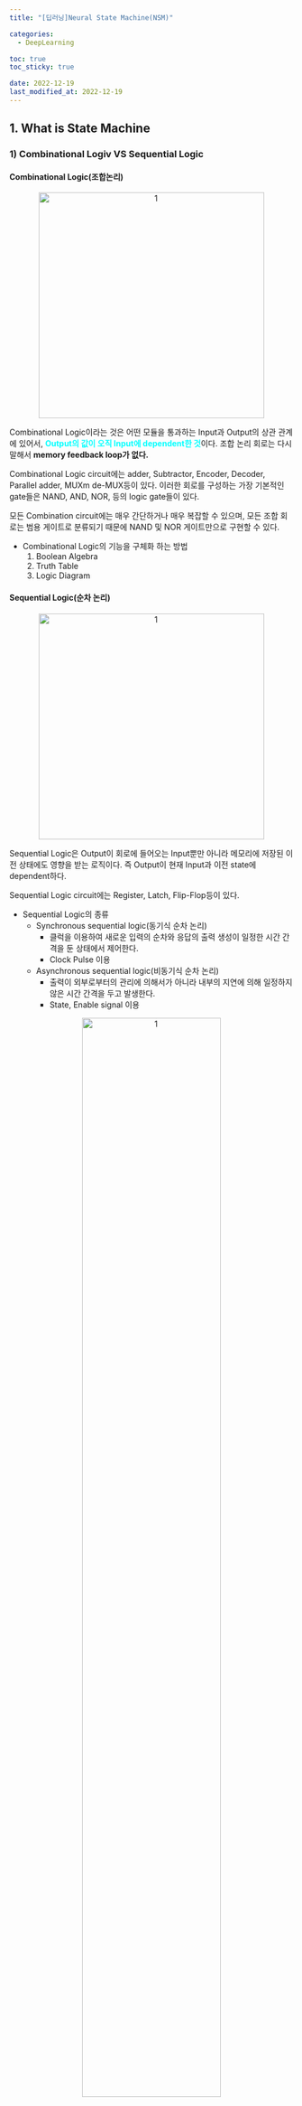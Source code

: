 ```yaml
---
title: "[딥러닝]Neural State Machine(NSM)"

categories:
  - DeepLearning

toc: true
toc_sticky: true

date: 2022-12-19
last_modified_at: 2022-12-19
---
```


## 1. What is State Machine

### 1) Combinational Logiv VS Sequential Logic

#### Combinational Logic(조합논리)

<p align="center">
<img width="400" alt="1" src="https://user-images.githubusercontent.com/111734605/209858938-8b242041-1444-467f-a486-990fe9b0adf2.png">
</p>

Combinational Logic이라는 것은 어떤 모듈을 통과하는 Input과 Output의 상관 관계에 있어서, <span style = "color:aqua">**Output의 값이 오직
Input에 dependent한 것**</span>이다. 조합 논리 회로는 다시 말해서 **memory feedback loop가 없다.** 

Combinational Logic circuit에는 adder, Subtractor, Encoder, Decoder, Parallel adder, MUXm de-MUX등이 있다.
이러한 회로를 구성하는 가장 기본적인 gate들은 NAND, AND, NOR, 등의 logic gate들이 있다.

모든 Combination circuit에는 매우 간단하거나 매우 복잡할 수 있으며, 모든 조합 회로는 범용 게이트로 분류되기 때문에 NAND 및 NOR 게이트만으로 구현할 수 있다.

- Combinational Logic의 기능을 구체화 하는 방법
  1. Boolean Algebra
  2. Truth Table
  3. Logic Diagram

#### Sequential Logic(순차 논리)

<p align="center">
<img width="400" alt="1" src="https://user-images.githubusercontent.com/111734605/209860190-f63799c3-e885-42f4-aa2a-f9c063821d4f.png">
</p>

Sequential Logic은 Output이 회로에 들어오는 Input뿐만 아니라 메모리에 저장된 이전 상태에도 영향을 받는 로직이다. 즉 Output이 현재 Input과 이전 state에 dependent하다.

Sequential Logic circuit에는 Register, Latch, Flip-Flop등이 있다.

- Sequential Logic의 종류
  - Synchronous sequential logic(동기식 순차 논리)
    - 클럭을 이용하여 새로운 입력의 순차와 응답의 출력 생성이 일정한 시간 간격을 둔 상태에서 제어한다.
    - Clock Pulse 이용
  - Asynchronous sequential logic(비동기식 순차 논리)
    - 출력이 외부로부터의 관리에 의해서가 아니라 내부의 지연에 의해 일정하지 않은 시간 간격을 두고 발생한다.
    - State, Enable signal 이용
    
<p align="center">
<img width="70%" alt="1" src="https://user-images.githubusercontent.com/111734605/209861137-1b7f0cec-4f85-4bac-82ef-17d98712abd9.png">
</p>

### 2) State Machine
- Pic 1)
<p align="center">
<img width="100%" alt="1" src="https://user-images.githubusercontent.com/111734605/209862693-aebf8d75-ccaf-44b6-8329-99ab1888f0db.png">
</p>

- Pic 2)
<p align="center">
<img width="100%" alt="1" src="https://user-images.githubusercontent.com/111734605/209867119-6ad43e67-022b-4186-a779-c02e93fe11da.png">
</p>

- Moore  
  - output is synchronized with the clock
  - 무어 기계에서는 <span style = "color:aqua">**출력**이 오직 **현재상태**</span>로만 결정됩니다.
  - 즉 입력이 무엇인가에 상관없이, 현재 상태 그 자체가 출력이 되는 것입니다.
  - 무어 기계의 상태 그래프는 해당 상태와 연관된 출력을 가집니다.

- Mealy 
  - Output changes with input change during clock cycle
  - Output may be momentarily false due to input to FF output delay
  - 밀리기계는 <span style = "color:aqua">**출력**이 **현재상태**와 회로 입력에 의해 결정</span>됩니다.
  - 상태 그래프는 출력이 상태 사이의 간선에 대한 라벨로써 표시됩니다.

이처럼 State Machine이라는 것은 출력값이 단순 Input에 멈추지 않고 특정 상태에 영향을 받는 모델이다. 즉, State라는 특정 Case들이 존재하고 이 Case들이 다음 Output에 영향을 끼치는 아키텍쳐를 말한다. 어떤 특정 상태를 노드로 지정하고, 상태와 상태를 Edge로 transition하는 구조이다.


## 2. Neural State Machine(NSM)

### 1) Concept
NSM은 Neural Network와 Visual reasoning 관점 사이의 격차를 해소하고, 시각적 추론 작업을 보다 더 효과적으로 하기 위해 도입된 Neural Net 기반 State Machine이다. 
이미지가 Input으로 주어지면 먼저 representation과 연관된 확률적 그래프를 예측한다. 그런 다음 그래프에 **순차적 추론(Sequential Reasoning)**을 수행하여 주어진 질문(Question answering)에 답하거나 새로운 추론을 그리기 위해 노드를 반복적으로 통과한다.

기존의 단순한 Neural Network는 Graph와 Image를 분석하는데 서로 다른 유형의 아키텍쳐로 학습이 진행되었지만, 이 두 가지를 합쳐 시각적 그리고 언어적 양식을 모두 semantic concept-based representations(의미론적 개념 기반 표현)으로 변환하여 추상적인 latent space에서 작동해 투명성과 모듈화 그 자체를 향상시킨다.

<p align="center">
<img width="100%" alt="1" src="https://user-images.githubusercontent.com/111734605/209869062-3bdd2022-75b6-4c80-be6d-f5e7e2a6453d.png">
</p>

By incorporating the concept of a state machine into neural networks, we are able to introduce a strong structural prior that enhances compositinality both in terms of
the representation, by having a structured graph to serve as our world model, as well as in terms of the computation, by performing sequential reasoning over such
graphs. 

상태 기계의 개념을 신경망에 통합함으로써, 우리는 이러한 그래프에 대해 순차적 추론을 수행함으로써 계산뿐만 아니라 우리의 세계 모델 역할을 할 구조적 그래프를 가짐으로써 표현 측면에서
복합성을 향상시키는 강력한 구조적 선행을 도입할 수 있다. 

### 2) NSM Concept 구체화
- 시각적 추론 및 질문 답변의 맥락에서 모델을 탐색
  - (Explore the model in the context of **visual reasoning** and **question answering**.)
- <span style = "color:aqua">신경 및 상징적 접근 방식의 장점을 결합</span>
  - (Combines the strengths of neural and symbolic approaches.)
- 우리는 주어진 예에서 새로운 예로 일반화하기 위한 개념을 형성
  - (form concepts to generalize from given examples to new ones)
- 우리의 **환경(State)을 대표하는 의미론적 세계 모델**을 구축
  - (build semantic world models to represent our environment)
- 사실에서 결론에 이르기까지 추론을 끌어냄
  - (draw inferences to proceed from facts to conclusions)

### 3) NSM 모델 
NSM 모델은 크게 두 가지 Stage로 구성된다.
- Learning(Modeling)
  - transforms the raw inputs into **abstract** semantic representations, and <span style ="color:aqua">**construct the state machine**</span>.
  - 원시 입력을 **추상적인** 의미 표현으로 변환하고 **상태 기계를 구성**한다.
  - **Image**  ➜ Scene graph, **Question** ➜ Instruction
- Inference
  - simulates an iterative computation over the machine, <span style ="color:aqua">**sequentially traversing**</span> the states until completion.
  - 기계를 통해 반복 계산을 시뮬레이션하여 완료될 때까지 **순차적**으로 상태를 통과한다.

> reasoning over the scene graph to compute an answer
> 정답을 계산하기 위해 장면 그래프에 대한 추론

#### Formal Definition

<p align="center">
<img width="100%" alt="1" src="https://user-images.githubusercontent.com/111734605/209871090-e85f7b1e-3532-4217-95ff-8eb4261c5a8e.png">
</p>

#### Concepts Vocabulary

<p align="center">
<img width="70%" alt="1" src="https://user-images.githubusercontent.com/111734605/209871268-98d6d1fc-ee34-46ae-941f-f8c9d5a4d402.png">
</p>

- The model operates over a vocabulary of embedded concepts, atomic semantic units that represent aspects of the world.
  - 즉, 세상에 어떠한 의미를 지칭하는 단어를 임베딩한 단어드렝 걸쳐 작동한다.
- Translate both modalities (image and question) to  "speak the same language"
  - **Modalities**(이미지와 질문)을 모두 **"같은 언어로 말하기"**
- Abstraction over the raw dense features
  - raw dense feature에 관한 추상화
- Inspired by concept learning in humans (cognitive science)
  - 인간의 개념 학습에 영감을 받았다(인지과학).

#### The Neural State Machine for VQA
Given an **image**, we first construct a **scene graph**. Treat it as a state machine
- States correspond to objects
- Transitions correspond to relations.(Edge)
- States have different soft properties (attributes).

<p align="center">
<img width="100%" alt="1" src="https://user-images.githubusercontent.com/111734605/209872603-0447315d-111d-470f-9e0b-0568e2f4c116.png">
</p>

- Objects are represented through a factorized distribution over semantic properties(color, shape, material), defined over the concept vocabulary
  - Object는 개념 어휘에 대해 정의된 의미 속성(색상, 모양, 재료)에 대한 인수 분해된 분포를 통해 표현

<p align="center">
<img width="70%" alt="1" src="https://user-images.githubusercontent.com/111734605/209872752-43ba5d97-7c16-48f1-8a81-63961e649d2e.png">
</p>

- The question is translated into a series of instructions (with attention-based encoder-decoder), defined over the concepts.
  - 질문은 개념에 대해 정의된 일련의 명령(주의 기반 인코더-디코더 사용)으로 변환

<p align="center">
<img width="100%" alt="1" src="https://user-images.githubusercontent.com/111734605/209872890-f01bbced-4f1e-4705-8a61-81cb1a075eab.png">
</p>

<p align="center">
<img width="100%" alt="1" src="https://user-images.githubusercontent.com/111734605/209873022-ec29a5b1-fbee-4ff5-bd26-0334cc2cf82c.png">
</p>

<p align="center">
<img width="100%" alt="1" src="https://user-images.githubusercontent.com/111734605/209873068-9786405d-86cf-42a5-ac81-ecba4218f30b.png">
</p>



## Reference
[The Neural State Machine](https://cs.stanford.edu/people/dorarad/nsm.pdf)
[Paper](https://proceedings.neurips.cc/paper/2019/file/c20a7ce2a627ba838cfbff082db35197-Paper.pdf)

